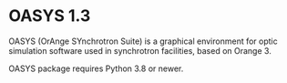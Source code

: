 # OASYS 1.3
OASYS (OrAnge SYnchrotron Suite) is a graphical environment
for optic simulation software used in synchrotron facilities,
based on Orange 3.

OASYS package requires Python 3.8 or newer.
